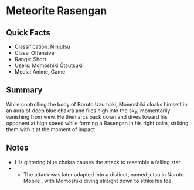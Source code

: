 # Meteorite Rasengan

## Quick Facts
- Classification: Ninjutsu
- Class: Offensive
- Range: Short
- Users: Momoshiki Ōtsutsuki
- Media: Anime, Game

## Summary
While controlling the body of Boruto Uzumaki, Momoshiki cloaks himself in an aura of deep blue chakra and flies high into the sky, momentarily vanishing from view. He then arcs back down and dives toward his opponent at high speed while forming a Rasengan in his right palm, striking them with it at the moment of impact.

## Notes
- His glittering blue chakra causes the attack to resemble a falling star.
- * The attack was later adapted into a distinct, named jutsu in Naruto Mobile , with Momoshiki diving straight down to strike his foe.
